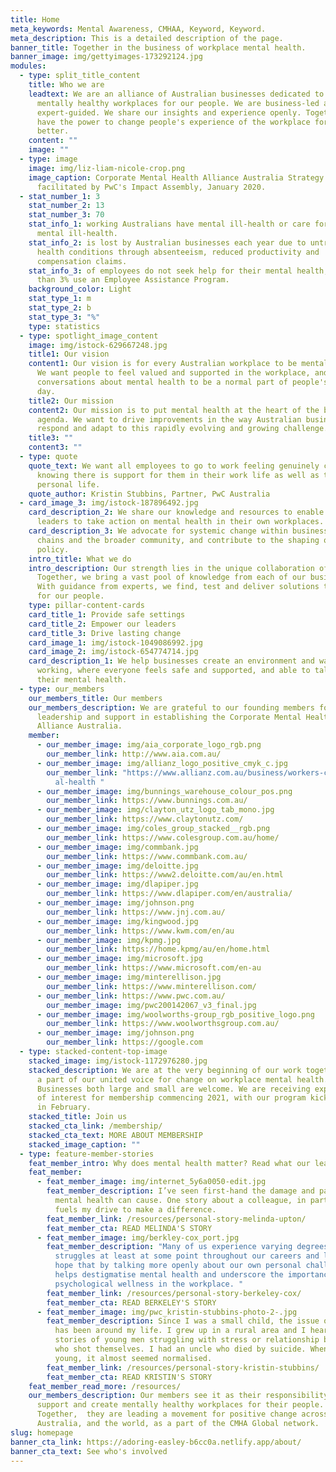 ```yaml
---
title: Home
meta_keywords: Mental Awareness, CMHAA, Keyword, Keyword.
meta_description: This is a detailed description of the page.
banner_title: Together in the business of workplace mental health.
banner_image: img/gettyimages-173292124.jpg
modules:
  - type: split_title_content
    title: Who we are
    leadtext: We are an alliance of Australian businesses dedicated to providing
      mentally healthy workplaces for our people. We are business-led and
      expert-guided. We share our insights and experience openly. Together, we
      have the power to change people's experience of the workplace for the
      better.
    content: ""
    image: ""
  - type: image
    image: img/liz-liam-nicole-crop.png
    image_caption: Corporate Mental Health Alliance Australia Strategy Day
      facilitated by PwC's Impact Assembly, January 2020.
  - stat_number_1: 3
    stat_number_2: 13
    stat_number_3: 70
    stat_info_1: working Australians have mental ill-health or care for someone with
      mental ill-health.
    stat_info_2: is lost by Australian businesses each year due to untreated mental
      health conditions through absenteeism, reduced productivity and
      compensation claims.
    stat_info_3: of employees do not seek help for their mental health, and less
      than 3% use an Employee Assistance Program.
    background_color: Light
    stat_type_1: m
    stat_type_2: b
    stat_type_3: "%"
    type: statistics
  - type: spotlight_image_content
    image: img/istock-629667248.jpg
    title1: Our vision
    content1: Our vision is for every Australian workplace to be mentally healthy.
      We want people to feel valued and supported in the workplace, and for
      conversations about mental health to be a normal part of people's working
      day.
    title2: Our mission
    content2: Our mission is to put mental health at the heart of the business
      agenda. We want to drive improvements in the way Australian businesses
      respond and adapt to this rapidly evolving and growing challenge.
    title3: ""
    content3: ""
  - type: quote
    quote_text: We want all employees to go to work feeling genuinely cared for,
      knowing there is support for them in their work life as well as their
      personal life.
    quote_author: Kristin Stubbins, Partner, PwC Australia
  - card_image_3: img/istock-187896492.jpg
    card_description_2: We share our knowledge and resources to enable business
      leaders to take action on mental health in their own workplaces.
    card_description_3: We advocate for systemic change within business, supply
      chains and the broader community, and contribute to the shaping of public
      policy.
    intro_title: What we do
    intro_description: Our strength lies in the unique collaboration of our members.
      Together, we bring a vast pool of knowledge from each of our businesses.
      With guidance from experts, we find, test and deliver solutions that work
      for our people.
    type: pillar-content-cards
    card_title_1: Provide safe settings
    card_title_2: Empower our leaders
    card_title_3: Drive lasting change
    card_image_1: img/istock-1049086992.jpg
    card_image_2: img/istock-654774714.jpg
    card_description_1: We help businesses create an environment and ways of
      working, where everyone feels safe and supported, and able to talk about
      their mental health.
  - type: our_members
    our_members_title: Our members
    our_members_description: We are grateful to our founding members for their
      leadership and support in establishing the Corporate Mental Health
      Alliance Australia.
    member:
      - our_member_image: img/aia_corporate_logo_rgb.png
        our_member_link: http://www.aia.com.au/
      - our_member_image: img/allianz_logo_positive_cmyk_c.jpg
        our_member_link: "https://www.allianz.com.au/business/workers-compensation/ment\
          al-health "
      - our_member_image: img/bunnings_warehouse_colour_pos.png
        our_member_link: https://www.bunnings.com.au/
      - our_member_image: img/clayton_utz_logo_tab_mono.jpg
        our_member_link: https://www.claytonutz.com/
      - our_member_image: img/coles_group_stacked__rgb.png
        our_member_link: https://www.colesgroup.com.au/home/
      - our_member_image: img/commbank.jpg
        our_member_link: https://www.commbank.com.au/
      - our_member_image: img/deloitte.jpg
        our_member_link: https://www2.deloitte.com/au/en.html
      - our_member_image: img/dlapiper.jpg
        our_member_link: https://www.dlapiper.com/en/australia/
      - our_member_image: img/johnson.png
        our_member_link: https://www.jnj.com.au/
      - our_member_image: img/kingwood.jpg
        our_member_link: https://www.kwm.com/en/au
      - our_member_image: img/kpmg.jpg
        our_member_link: https://home.kpmg/au/en/home.html
      - our_member_image: img/microsoft.jpg
        our_member_link: https://www.microsoft.com/en-au
      - our_member_image: img/minterellison.jpg
        our_member_link: https://www.minterellison.com/
      - our_member_link: https://www.pwc.com.au/
        our_member_image: img/pwc200142067_v3_final.jpg
      - our_member_image: img/woolworths-group_rgb_positive_logo.png
        our_member_link: https://www.woolworthsgroup.com.au/
      - our_member_image: img/johnson.png
        our_member_link: https://google.com
  - type: stacked-content-top-image
    stacked_image: img/istock-1172976280.jpg
    stacked_description: We are at the very beginning of our work together. Come be
      a part of our united voice for change on workplace mental health.
      Businesses both large and small are welcome. We are receiving expressions
      of interest for membership commencing 2021, with our program kicking off
      in February.
    stacked_title: Join us
    stacked_cta_link: /membership/
    stacked_cta_text: MORE ABOUT MEMBERSHIP
    stacked_image_caption: ""
  - type: feature-member-stories
    feat_member_intro: Why does mental health matter? Read what our leaders have to say.
    feat_member:
      - feat_member_image: img/internet_5y6a0050-edit.jpg
        feat_member_description: I’ve seen first-hand the damage and pain that poor
          mental health can cause. One story about a colleague, in particular,
          fuels my drive to make a difference.
        feat_member_link: /resources/personal-story-melinda-upton/
        feat_member_cta: READ MELINDA'S STORY
      - feat_member_image: img/berkley-cox_port.jpg
        feat_member_description: "Many of us experience varying degrees of mental health
          struggles at least at some point throughout our careers and lives. I
          hope that by talking more openly about our own personal challenges, it
          helps destigmatise mental health and underscore the importance of
          psychological wellness in the workplace. "
        feat_member_link: /resources/personal-story-berkeley-cox/
        feat_member_cta: READ BERKELEY'S STORY
      - feat_member_image: img/pwc_kristin-stubbins-photo-2-.jpg
        feat_member_description: Since I was a small child, the issue of mental health
          has been around my life. I grew up in a rural area and I heard many
          stories of young men struggling with stress or relationship breakups
          who shot themselves. I had an uncle who died by suicide. When I was
          young, it almost seemed normalised.
        feat_member_link: /resources/personal-story-kristin-stubbins/
        feat_member_cta: READ KRISTIN'S STORY
    feat_member_read_more: /resources/
    our_members_description: Our members see it as their responsibility to protect,
      support and create mentally healthy workplaces for their people.
      Together,  they are leading a movement for positive change across
      Australia, and the world, as a part of the CMHA Global network.
slug: homepage
banner_cta_link: https://adoring-easley-b6cc0a.netlify.app/about/
banner_cta_text: See who's involved
---
```

